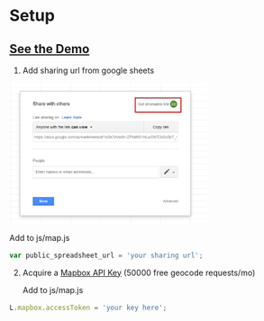 # Setup

## [See the Demo](https://zip-tracking.herokuapp.com/)

1. Add sharing url from google sheets
<img src = "https://github.com/remmi11/zip-tracking/blob/master/img/sharing.png" width="350">

   Add to js/map.js

```javascript
var public_spreadsheet_url = 'your sharing url';
```

2. Acquire a [Mapbox API Key](https://www.mapbox.com/) (50000 free geocode requests/mo)

   Add to js/map.js

```javascript
L.mapbox.accessToken = 'your key here';
```